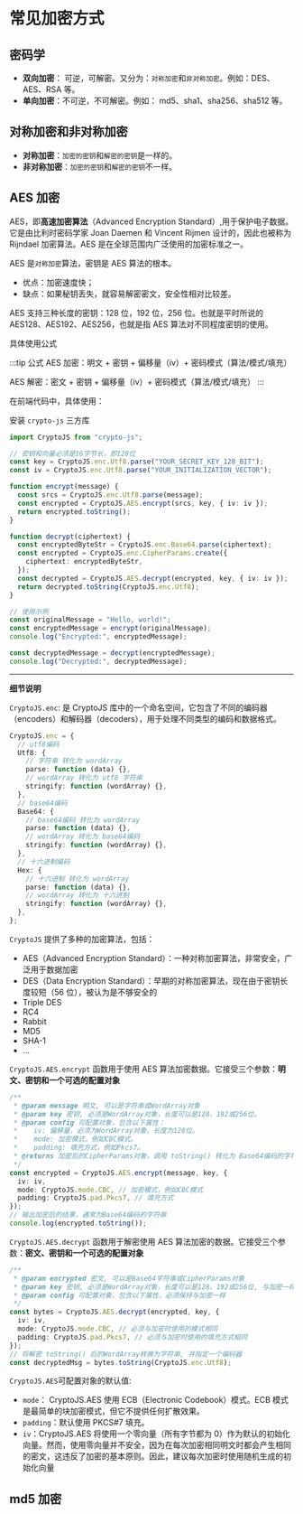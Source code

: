 # 常见加密方式

## 密码学

- **双向加密**： 可逆，可解密。又分为：`对称加密`和`非对称加密`。例如：DES、AES、RSA 等。
- **单向加密**：不可逆，不可解密。例如： md5、sha1、sha256、sha512 等。

## 对称加密和非对称加密

- **对称加密**：`加密的密钥`和`解密的密钥`是一样的。
- **非对称加密**：`加密的密钥`和`解密的密钥`不一样。

## AES 加密

AES，即**高速加密算法**（Advanced Encryption Standard）,用于保护电子数据。它是由比利时密码学家 Joan Daemen 和 Vincent Rijmen 设计的，因此也被称为 Rijndael 加密算法。AES 是在全球范围内广泛使用的加密标准之一。

AES 是`对称加密`算法，密钥是 AES 算法的根本。

- 优点：加密速度快；
- 缺点：如果秘钥丢失，就容易解密密文，安全性相对比较差。

AES 支持三种长度的密钥：128 位，192 位，256 位。也就是平时所说的 AES128、AES192、AES256，也就是指 AES 算法对不同程度密钥的使用。

具体使用公式

:::tip 公式
AES 加密：明文 + 密钥 + 偏移量（iv）+ 密码模式（算法/模式/填充）

AES 解密：密文 + 密钥 + 偏移量（iv）+ 密码模式（算法/模式/填充）
:::

在前端代码中，具体使用：

安装 `crypto-js` 三方库

```ts
import CryptoJS from "crypto-js";

// 密钥和向量必须是16字节长，即128位
const key = CryptoJS.enc.Utf8.parse("YOUR_SECRET_KEY_128_BIT");
const iv = CryptoJS.enc.Utf8.parse("YOUR_INITIALIZATION_VECTOR");

function encrypt(message) {
  const srcs = CryptoJS.enc.Utf8.parse(message);
  const encrypted = CryptoJS.AES.encrypt(srcs, key, { iv: iv });
  return encrypted.toString();
}

function decrypt(ciphertext) {
  const encryptedByteStr = CryptoJS.enc.Base64.parse(ciphertext);
  const encrypted = CryptoJS.enc.CipherParams.create({
    ciphertext: encryptedByteStr,
  });
  const decrypted = CryptoJS.AES.decrypt(encrypted, key, { iv: iv });
  return decrypted.toString(CryptoJS.enc.Utf8);
}

// 使用示例
const originalMessage = "Hello, world!";
const encryptedMessage = encrypt(originalMessage);
console.log("Encrypted:", encryptedMessage);

const decryptedMessage = decrypt(encryptedMessage);
console.log("Decrypted:", decryptedMessage);
```

<hr />

**细节说明**

`CryptoJS.enc`: 是 CryptoJS 库中的一个命名空间，它包含了不同的编码器（encoders）和解码器（decoders），用于处理不同类型的编码和数据格式。

```ts
CryptoJS.enc = {
  // utf8编码
  Utf8: {
    // 字符串 转化为 wordArray
    parse: function (data) {},
    // wordArray 转化为 utf8 字符串
    stringify: function (wordArray) {},
  },
  // base64编码
  Base64: {
    // base64编码 转化为 wordArray
    parse: function (data) {},
    // wordArray 转化为 base64编码
    stringify: function (wordArray) {},
  },
  // 十六进制编码
  Hex: {
    // 十六进制 转化为 wordArray
    parse: function (data) {},
    // wordArray 转化为 十六进制
    stringify: function (wordArray) {},
  },
};
```

`CryptoJS` 提供了多种的加密算法，包括：

- AES（Advanced Encryption Standard）：一种对称加密算法，非常安全，广泛用于数据加密
- DES（Data Encryption Standard）：早期的对称加密算法，现在由于密钥长度较短（56 位），被认为是不够安全的
- Triple DES
- RC4
- Rabbit
- MD5
- SHA-1
- ...

`CryptoJS.AES.encrypt` 函数用于使用 AES 算法加密数据。它接受三个参数：**明文、密钥和一个可选的配置对象**

```ts
/**
 * @param message 明文, 可以是字符串或WordArray对象
 * @param key 密钥, 必须是WordArray对象，长度可以是128、192或256位。
 * @param config 可配置对象，包含以下属性：
 *    iv: 偏移量，必须为WordArray对象，长度为128位。
 *    mode: 加密模式，例如CBC模式。
 *    padding: 填充方式，例如Pkcs7。
 * @returns 加密后的CipherParams对象，调用 toString() 转化为 Base64编码的字符串。
 */
const encrypted = CryptoJS.AES.encrypt(message, key, {
  iv: iv,
  mode: CryptoJS.mode.CBC, // 加密模式，例如CBC模式
  padding: CryptoJS.pad.Pkcs7, // 填充方式
});
// 输出加密后的结果，通常为Base64编码的字符串
console.log(encrypted.toString());
```

`CryptoJS.AES.decrypt` 函数用于解密使用 AES 算法加密的数据。它接受三个参数：**密文、密钥和一个可选的配置对象**

```ts
/**
 * @param encrypted 密文, 可以是Base64字符串或CipherParams对象
 * @param key 密钥, 必须是WordArray对象，长度可以是128、192或256位, 与加密一样。
 * @param config 可配置对象，包含以下属性，必须保持与加密一样
 */
const bytes = CryptoJS.AES.decrypt(encrypted, key, {
  iv: iv,
  mode: CryptoJS.mode.CBC, // 必须与加密时使用的模式相同
  padding: CryptoJS.pad.Pkcs7, // 必须与加密时使用的填充方式相同
});
// 将解密 toString() 后的WordArray转换为字符串, 并指定一个编码器
const decryptedMsg = bytes.toString(CryptoJS.enc.Utf8);
```

`CryptoJS.AES`可配置对象的默认值:

- `mode`： CryptoJS.AES 使用 ECB（Electronic Codebook）模式。ECB 模式是最简单的块加密模式，但它不提供任何扩散效果。
- `padding`：默认使用 PKCS#7 填充。
- `iv`：CryptoJS.AES 将使用一个零向量（所有字节都为 0）作为默认的初始化向量。然而，使用零向量并不安全，因为在每次加密相同明文时都会产生相同的密文，这违反了加密的基本原则。因此，建议每次加密时使用随机生成的初始化向量

## md5 加密

